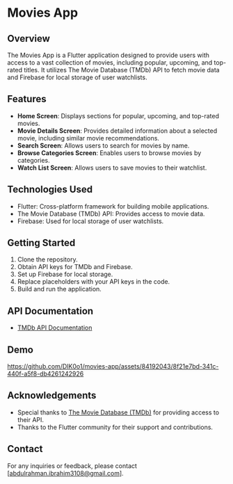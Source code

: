 # Movies App

## Overview
The Movies App is a Flutter application designed to provide users with access to a vast collection of movies, including popular, upcoming, and top-rated titles. It utilizes The Movie Database (TMDb) API to fetch movie data and Firebase for local storage of user watchlists.

## Features
- **Home Screen**: Displays sections for popular, upcoming, and top-rated movies.
- **Movie Details Screen**: Provides detailed information about a selected movie, including similar movie recommendations.
- **Search Screen**: Allows users to search for movies by name.
- **Browse Categories Screen**: Enables users to browse movies by categories.
- **Watch List Screen**: Allows users to save movies to their watchlist.

## Technologies Used
- Flutter: Cross-platform framework for building mobile applications.
- The Movie Database (TMDb) API: Provides access to movie data.
- Firebase: Used for local storage of user watchlists.

## Getting Started
1. Clone the repository.
2. Obtain API keys for TMDb and Firebase.
3. Set up Firebase for local storage.
4. Replace placeholders with your API keys in the code.
5. Build and run the application.

## API Documentation
- [TMDb API Documentation](https://developers.themoviedb.org/3/getting-started/introduction)

## Demo
https://github.com/DIK0o1/movies-app/assets/84192043/8f21e7bd-341c-440f-a5f8-db4261242926

## Acknowledgements
- Special thanks to [The Movie Database (TMDb)](https://www.themoviedb.org/) for providing access to their API.
- Thanks to the Flutter community for their support and contributions.

## Contact
For any inquiries or feedback, please contact [abdulrahman.ibrahim3108@gmail.com].
